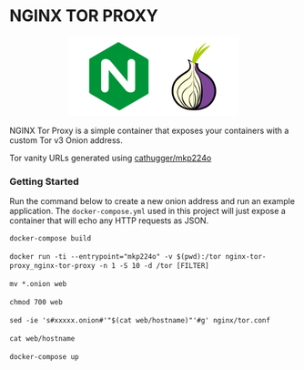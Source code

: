 # NGINX TOR PROXY

<p  align="center">
<img src="https://github.com/anthonybudd/nginx-tor-proxy/raw/master/docs/img/header.png" width="300" alt="Header">
</p>

NGINX Tor Proxy is a simple container that exposes your containers with a custom Tor v3 Onion address.

Tor vanity URLs generated using [cathugger/mkp224o](https://github.com/cathugger/mkp224o)

### Getting Started
Run the command below to create a new onion address and run an example application. The `docker-compose.yml` used in this project will just expose a container that will echo any HTTP requests as JSON.
```
docker-compose build 

docker run -ti --entrypoint="mkp224o" -v $(pwd):/tor nginx-tor-proxy_nginx-tor-proxy -n 1 -S 10 -d /tor [FILTER] 

mv *.onion web

chmod 700 web

sed -ie 's#xxxxx.onion#'"$(cat web/hostname)"'#g' nginx/tor.conf

cat web/hostname

docker-compose up
```
